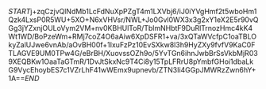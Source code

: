 $START$j+zqCzjvQlNdMb1LcFdNuXpPZgT4m1LXVbj6/iJ0iYVgHmf2t5wboHm1Qzk4LxsP0R5WU+5XO+N6xVHVsr/NWL+Jo0Gvl0WX3x3g2xY1eX2E5r90vQGg3jYZxnjOULoVym2VM+nv0KBHUlToR/TblmNHbtF9DuRlTrnozHmc4kK4Wt1WD/BoPzeWm+RMj7coZ4O6aAiw6XpDSFR1+va/3xQTaWVcfpC1oaTBLOkyZalUJwe6vnAb/aOvBH00f+1IxuFzPz10EvSXkw8l3h9HyZXy9fvfV9KaC0FTLAGVE9UM0TPw4G/eBrBH/XuovssOZh9o/5YvTGn6ihnJwbBrSsVkbMjR039XEQBKw1OaaTaGTmR/1DvJtSkxNc9T4Ci8y15TpLFRrU8pYmbfGHoi1dbaLkG9VycEhoybES7c1VZrLhF41wWEmx9upnevb/ZTN3Ii4GGpJMWRzZwn6hY+1A==$END$